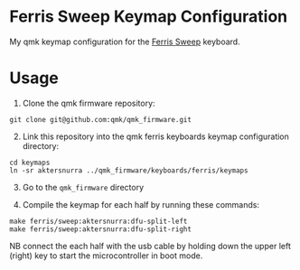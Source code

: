 # Ferris Sweep Keymap Configuration

My qmk keymap configuration for the
[Ferris Sweep](https://github.com/davidphilipbarr/Sweep) keyboard.

# Usage

1. Clone the qmk firmware repository:

```
git clone git@github.com:qmk/qmk_firmware.git
```

2. Link this repository into the qmk ferris keyboards keymap configuration
directory:

```
cd keymaps
ln -sr aktersnurra ../qmk_firmware/keyboards/ferris/keymaps
```

3. Go to the `qmk_firmware` directory

4. Compile the keymap for each half by running these commands:

```
make ferris/sweep:aktersnurra:dfu-split-left
make ferris/sweep:aktersnurra:dfu-split-right
```

NB connect the each half with the usb cable by holding down the upper left
(right) key to start the microcontroller in boot mode.
